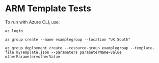 # ARM Template Tests

To run with Azure CLI, use:

`az login`

`az group create --name examplegroup --location "UK South"`

`az group deployment create --resource-group examplegroup --template-file myTemplate.json --parameters parameterName=value otherParameter=otherValue`
